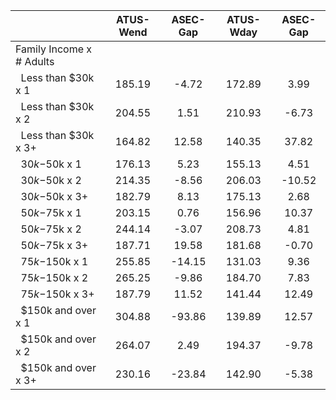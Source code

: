 
|                      |    ATUS-Wend |     ASEC-Gap |    ATUS-Wday |     ASEC-Gap |
| -------------------- | :----------: | :----------: | :----------: | :----------: |
| Family Income x # Adults |              |              |              |              |
| &nbsp;&nbsp;Less than $30k x 1 |       185.19 |        -4.72 |       172.89 |         3.99 |
| &nbsp;&nbsp;Less than $30k x 2 |       204.55 |         1.51 |       210.93 |        -6.73 |
| &nbsp;&nbsp;Less than $30k x 3+ |       164.82 |        12.58 |       140.35 |        37.82 |
| &nbsp;&nbsp;$30k-$50k x 1 |       176.13 |         5.23 |       155.13 |         4.51 |
| &nbsp;&nbsp;$30k-$50k x 2 |       214.35 |        -8.56 |       206.03 |       -10.52 |
| &nbsp;&nbsp;$30k-$50k x 3+ |       182.79 |         8.13 |       175.13 |         2.68 |
| &nbsp;&nbsp;$50k-$75k x 1 |       203.15 |         0.76 |       156.96 |        10.37 |
| &nbsp;&nbsp;$50k-$75k x 2 |       244.14 |        -3.07 |       208.73 |         4.81 |
| &nbsp;&nbsp;$50k-$75k x 3+ |       187.71 |        19.58 |       181.68 |        -0.70 |
| &nbsp;&nbsp;$75k-$150k x 1 |       255.85 |       -14.15 |       131.03 |         9.36 |
| &nbsp;&nbsp;$75k-$150k x 2 |       265.25 |        -9.86 |       184.70 |         7.83 |
| &nbsp;&nbsp;$75k-$150k x 3+ |       187.79 |        11.52 |       141.44 |        12.49 |
| &nbsp;&nbsp;$150k and over x 1 |       304.88 |       -93.86 |       139.89 |        12.57 |
| &nbsp;&nbsp;$150k and over x 2 |       264.07 |         2.49 |       194.37 |        -9.78 |
| &nbsp;&nbsp;$150k and over x 3+ |       230.16 |       -23.84 |       142.90 |        -5.38 |

